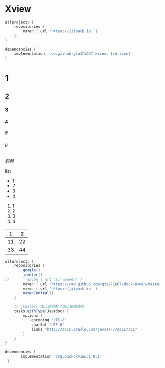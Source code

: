# Xview

```gradle
allprojects {
	repositories {
		maven { url 'https://jitpack.io' }
	}
}

dependencies {
	implementation 'com.github.gta371667:Xview: {version}'
}

```

# 1
## 2
### 3
#### 4
##### 5
###### 6
*斜體*

list
+ 1
+ 2
+ 3
+ 4

1. 1
1. 2
1. 3
1. 4

| 1 | 2 |
| --- | --- |
| 11 | 22 |
| 33 | 44 |

```gradle
allprojects {
    repositories {
        google()
        jcenter()
//        maven { url 'E:\\maven' }
        maven { url 'https://raw.github.com/gta371667/duck-maven/master/' }
        maven { url 'https://jitpack.io' }
        mavenCentral()
    }

    // jCenter; 加上這些為了防止編碼失敗
    tasks.withType(Javadoc) {
        options {
            encoding "UTF-8"
            charSet 'UTF-8'
            links "http://docs.oracle.com/javase/7/docs/api"
        }
    }
}

dependencies {
       implementation 'org.duck:xview:1.0.1'
 }

```
